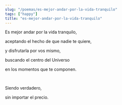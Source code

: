 ```yaml
---
slug: "/poemas/es-mejor-andar-por-la-vida-tranquilo"
tags: ["happy"]
title: "es-mejor-andar-por-la-vida-tranquilo"
---
```

Es mejor andar por la vida tranquilo,

aceptando el hecho de que nadie te quiere,

y disfrutarla por vos mismo,

buscando el centro del Universo

en los momentos que te componen.

&nbsp;

Siendo verdadero,

sin importar el precio.